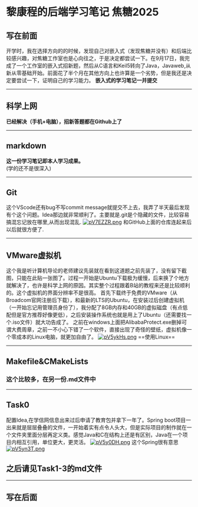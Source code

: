 # 黎康程的后端学习笔记 焦糖2025
## 写在前面
开学时，我在选择方向的的时候，发现自己对嵌入式（发现焦糖并没有）和后端比较感兴趣，对焦糖工作室也是心向往之，于是决定都尝试一下。在9月17日，我完成了一个工作室的嵌入式招新题，然后从C语言和Keil5转向了Java，Javaweb,从新从零基础开始。前面花了半个月在其他方向上也许算是一个劣势，但是我还是决定要尝试一下，证明自己的学习能力。
**嵌入式的学习笔记一并提交**
***
## 科学上网  
**已经解决（手机+电脑），招新答题都在Github上了**
***
## markdown
**这一份学习笔记即本人学习成果。**   
(学的还不是很深入)
***
## Git
这个VScode还有bug不写commit message就提交不上去，我弄了半天最后发现有个这个问题。Idea那边就非常顺利了。主要就是.git是个隐藏的文件，比较容易搞混忘记放在哪里,从而出现混乱.
<a href="https://imgse.com/i/pV7EZZR"><img src="https://s21.ax1x.com/2025/10/05/pV7EZZR.png" alt="pV7EZZR.png" border="0" /></a>
和GitHub上面的仓库连起来后以后就很方便了.
***
## VMware虚拟机
这个我是听计算机导论的老师建议先装就在看到这道题之前先装了，没有留下截图，只能在此贴一张图了。过程一开始是Ubuntu下载极为缓慢，后来换了个地方就解决了，也许是科学上网的原因。其实整个过程跟着B站的教程来还是比较顺利的。这个虚拟机的界面分辨率不是很高。
首先下载终于免费的VMware（从Broadcom官网注册后下载），和最新的LTS的Ubuntu，在安装过后创建虚拟机（一开始忘记用管理员身份了），我分配了8GB内存和40GB的虚拟磁盘（有点低配但是官方推荐好像更低），之后安装操作系统也就是用上了Ubuntu（还需要找一个.iso文件）就大功告成了。
之前在windows上面把AlibabaProtect.exe删掉可谓大费周章，之前一不小心下错了一个软件，直接出现了奇怪的壁纸，虚拟机像一个零成本的Linux电脑，就更加自由了。
<a href="https://imgse.com/i/pV5ykHs"><img src="https://s21.ax1x.com/2025/09/24/pV5ykHs.png" alt="pV5ykHs.png" border="0" /></a>
==使用Linux==
***
## Makefile&CMakeLists
### 这个比较多，在另一份.md文件中
***
## Task0
配置Idea,在学信网信息出来过后申请了教育包并拿下一年了。Spring boot项目一出来就是层层叠叠的文件，一开始着实有点令人头大，但是实际项目的制作就在一个文件夹里面分层再定义类。感觉Java和C在结构上还是有区别，Java在一个项目内相互引用，单位更大，更灵活。
<a href="https://imgse.com/i/pV5y0DH"><img src="https://s21.ax1x.com/2025/09/24/pV5y0DH.png" alt="pV5y0DH.png" border="0" /></a>
这个Spring很有意思
<a href="https://imgse.com/i/pV5yn3T"><img src="https://s21.ax1x.com/2025/09/24/pV5yn3T.png" alt="pV5yn3T.png" border="0" /></a>
## 之后请见Task1-3的md文件
***
## 写在后面
